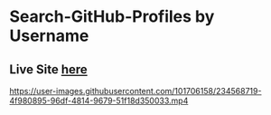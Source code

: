 # Search-GitHub-Profiles by Username

## Live Site [here]

[here]:<https://github-profile-finder.tasnimulmahi.repl.co/>
<p align="center">
 
 <p>


https://user-images.githubusercontent.com/101706158/234568719-4f980895-96df-4814-9679-51f18d350033.mp4


